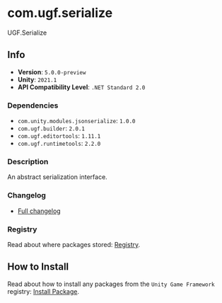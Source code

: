 # com.ugf.serialize

UGF.Serialize

## Info

- **Version**: `5.0.0-preview`
- **Unity**: `2021.1`
- **API Compatibility Level**: `.NET Standard 2.0`

### Dependencies

- `com.unity.modules.jsonserialize`: `1.0.0`
- `com.ugf.builder`: `2.0.1`
- `com.ugf.editortools`: `1.11.1`
- `com.ugf.runtimetools`: `2.2.0`


### Description

An abstract serialization interface.

### Changelog

- [Full changelog](changelog.md)

### Registry

Read about where packages stored: [Registry](https://github.com/unity-game-framework/organization/blob/main/docs/registry.md).

## How to Install

Read about how to install any packages from the `Unity Game Framework` registry: [Install Package](https://github.com/unity-game-framework/organization/blob/main/docs/install-packages.md).
